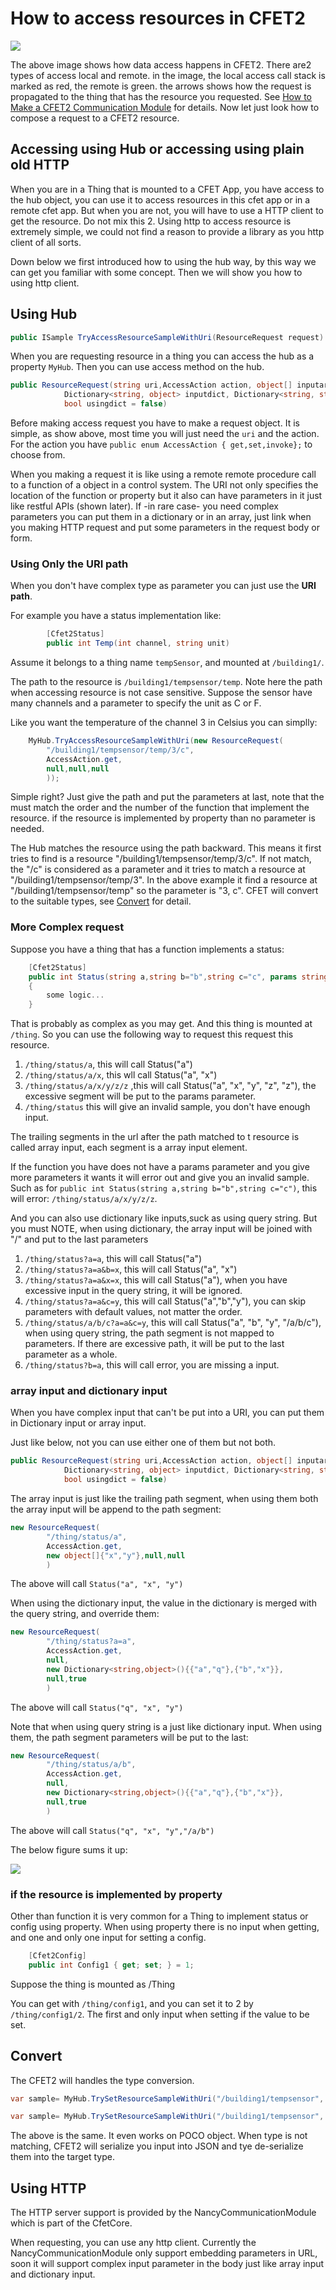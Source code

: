 # How to access resources in CFET2

![](GettingStartedWithCFET2/2017-09-14-09-25-29.png)

The above image shows how data access happens in CFET2. There are2 types of access local and remote. in the image, the local access call stack is marked as red, the remote is green. the arrows shows how the request is propagated to the thing that has the resource you requested. See [How to Make a CFET2 Communication Module](#how-to-make-a-cfet2-communication-module) for details. Now let just look how to compose a request to a CFET2 resource.

## Accessing using Hub or accessing using plain old HTTP

When you are in a Thing that is mounted to a CFET App, you have access to the hub object, you can use it to access resources in this cfet app or in a remote cfet app. But when you are not, you will have to use a HTTP client to get the resource. Do not mix this 2. Using http to access resource is extremely simple, we could not find a reason to provide a library as you http client of all sorts.

Down below we first introduced how to using the hub way, by this way we can get you familiar with some concept. Then we will show you how to using http client.

## Using Hub

```csharp
public ISample TryAccessResourceSampleWithUri(ResourceRequest request)
```
When you are requesting resource in a thing you can access the hub as a property `MyHub`. Then you can use access method on the hub.

```csharp
public ResourceRequest(string uri,AccessAction action, object[] inputarray, 
            Dictionary<string, object> inputdict, Dictionary<string, string> extraRequest, 
            bool usingdict = false)
```

Before making access request you have to make a request object. It is simple, as show above, most time you will just need the `uri` and the action. For the action you have `public enum AccessAction { get,set,invoke};` to choose from.

When you making a request it is like using a remote remote procedure call to a function of a object in a control system. The URI not only specifies the location of the function or property but it also can have parameters in it just like restful APIs (shown later). If -in rare case- you need complex parameters you can put them in a dictionary or in an array, just link when you making HTTP request and put some parameters in the request body or form.

### Using Only the URI path

When you don't have complex type as parameter you can just use the **URI path**. 

For example you have a status implementation like:
```csharp
        [Cfet2Status]
        public int Temp(int channel, string unit)
```
Assume it belongs to a thing name `tempSensor`, and mounted at `/building1/`.

The path to the resource is `/building1/tempsensor/temp`. Note here the path when accessing resource is not case sensitive. Suppose the sensor have many channels and a parameter to specify the unit as C or F. 

Like you want the temperature of the channel 3 in Celsius you can simplly:
```csharp
    MyHub.TryAccessResourceSampleWithUri(new ResourceRequest(
        "/building1/tempsensor/temp/3/c", 
        AccessAction.get,
        null,null,null
        ));
```
Simple right? Just give the path and put the parameters at last, note that the must match the order and the number of the function that implement the resource. if the resource is implemented by property than no parameter is needed.

The Hub matches the resource using the path backward. This means it first tries to find is a resource "/building1/tempsensor/temp/3/c". If not match, the "/c" is considered as a parameter and it tries to match a resource at "/building1/tempsensor/temp/3". In the above example it find a resource at "/building1/tempsensor/temp" so the parameter is "3, c". CFET will convert to the suitable types, see [Convert](#convert) for detail.

### More Complex request

Suppose you have a thing that has a function implements a status:

```csharp
    [Cfet2Status]
    public int Status(string a,string b="b",string c="c", params string[] d=null)
    {
        some logic...
    }
```
That is probably as complex as you may get. And this thing is mounted at `/thing`. So you can use the following way to request this request this resource.

1. `/thing/status/a`, this will call Status("a")
2. `/thing/status/a/x`, this wll call Status("a", "x")
3. `/thing/status/a/x/y/z/z` ,this will call Status("a", "x", "y", "z", "z"), the excessive segment will be put to the params parameter.
4. `/thing/status` this will give an invalid sample, you don't have enough input.

The trailing segments in the url after the path matched to t resource is called array input, each segment is a array input element.

If the function you have does not have a params parameter and you give more parameters it wants it will error out and give you an invalid sample. Such as 
for `public int Status(string a,string b="b",string c="c")`, this will error: `/thing/status/a/x/y/z/z`.

And you can also use dictionary like inputs,suck as using query string. But you must NOTE, when using dictionary, the array input will be joined with "/" and put to the last parameters

1. `/thing/status?a=a`, this will call Status("a")
2. `/thing/status?a=a&b=x`, this will call Status("a", "x")
3. `/thing/status?a=a&x=x`, this will call Status("a"), when you have excessive input in the query string, it will be ignored.
4. `/thing/status?a=a&c=y`, this will call Status("a","b","y"), you can skip parameters with default values, not matter the order.
5. `/thing/status/a/b/c?a=a&c=y`, this will call Status("a", "b", "y", "/a/b/c"), when using query string, the path segment is not mapped to parameters. If there are excessive path, it will be put to the last parameter as a whole.
6. `/thing/status?b=a`, this will call error, you are missing a input.

### array input and dictionary input

When you have complex input that can't be put into a URI, you can put them in Dictionary input or array input.

Just like below, not you can use either one of them but not both.

```csharp
public ResourceRequest(string uri,AccessAction action, object[] inputarray, 
            Dictionary<string, object> inputdict, Dictionary<string, string> extraRequest, 
            bool usingdict = false)
```

The array input is just like the trailing path segment, when using them both the array input will be append to the path segment:

```csharp
new ResourceRequest(
        "/thing/status/a", 
        AccessAction.get,
        new object[]{"x","y"},null,null
        )
```

The above will call `Status("a", "x", "y")`

When using the dictionary input, the value in the dictionary is merged with the query string, and override them:

```csharp
new ResourceRequest(
        "/thing/status?a=a", 
        AccessAction.get,
        null,
        new Dictionary<string,object>(){{"a","q"},{"b","x"}},
        null,true
        )
```

The above will call `Status("q", "x", "y")`

Note that when using query string is a just like dictionary input. When using them, the path segment parameters will be put to the last:

```csharp
new ResourceRequest(
        "/thing/status/a/b", 
        AccessAction.get,
        null,
        new Dictionary<string,object>(){{"a","q"},{"b","x"}},
        null,true
        )
```

The above will call `Status("q", "x", "y","/a/b")`

The below figure sums it up:

![](AccessingResources/2020-07-09-18-10-46.png)

### if the resource is implemented by property

Other than function it is very common for a Thing to implement status or config using property. When using property there is no input when getting, and one and only one input for setting a config.

```csharp
    [Cfet2Config]
    public int Config1 { get; set; } = 1;
```

Suppose the thing is mounted as /Thing

You can get with `/thing/config1`, and you can set it to 2 by `/thing/config1/2`. The first and only input when setting if the value to be set.

## Convert
The CFET2 will handles the type conversion. 

```csharp
var sample= MyHub.TrySetResourceSampleWithUri("/building1/tempsensor", new int[]{5} );

var sample= MyHub.TrySetResourceSampleWithUri("/building1/tempsensor", new string[]{"5"} );
```
The above is the same. It even works on POCO object. When type is not matching, CFET2 will serialize you input into JSON and tye de-serialize them into the target type.

## Using HTTP

The HTTP server support is provided by the NancyCommunicationModule which is part of the CfetCore.

When requesting, you can use any http client. Currently the NancyCommunicationModule only support embedding parameters in URL, soon it will support complex input parameter in the body just like array input and dictionary input.